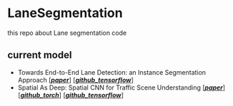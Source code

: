 # LaneSegmentation
this repo about Lane segmentation code

## current model
- Towards End-to-End Lane Detection: an Instance Segmentation Approach [[***paper***]](https://arxiv.org/pdf/1802.05591.pdf) [[***github_tensorflow***]](https://github.com/MaybeShewill-CV/lanenet-lane-detection)
- Spatial As Deep: Spatial CNN for Traffic Scene Understanding [[***paper***]](https://arxiv.org/pdf/1712.06080.pdf) [[***github_torch***]](https://github.com/XingangPan/SCNN) [[***github_tensorflow***]](https://github.com/cardwing/Codes-for-Lane-Detection)
